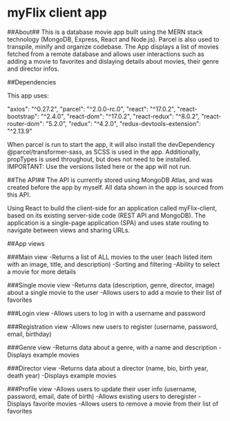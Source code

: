 # myFlix client app

##About## This is a database movie app built using the MERN stack technology (MongoDB, Express, React and Node.js). Parcel is also used to transpile, minify and organize codebase. The App displays a list of movies fetched from a remote database and allows user interactions such as adding a movie to favorites and dislaying details about movies, their genre and director infos.

##Dependencies

This app uses:

"axios": "^0.27.2",
"parcel": "^2.0.0-rc.0",
"react": "^17.0.2",
"react-bootstrap": "^2.4.0",
"react-dom": "^17.0.2",
"react-redux": "^8.0.2",
"react-router-dom": "5.2.0",
"redux": "^4.2.0",
"redux-devtools-extension": "^2.13.9"

When parcel is run to start the app, it will also install the devDependency @parcel/transformer-sass, as SCSS is used in the app. Additionally, propTypes is used throughout, but does not need to be installed. IMPORTANT: Use the versions listed here or the app will not run.

##The API## The API is currently stored using MongoDB Atlas, and was created before the app by myself. All data shown in the app is sourced from this API.

Using React to build the client-side for an application called myFlix-client, based on its existing server-side code (REST API and MongoDB). The application is a single-page application (SPA) and uses state routing to navigate between views and sharing URLs.

##App views

###Main view
-Returns a list of ALL movies to the user (each listed item with an image, title, and description)
-Sorting and filtering
-Ability to select a movie for more details

###Single movie view
-Returns data (description, genre, director, image) about a single movie to the user
-Allows users to add a movie to their list of favorites

###Login view
-Allows users to log in with a username and password

###Registration view
-Allows new users to register (username, password, email, birthday)

###Genre view
-Returns data about a genre, with a name and description
-Displays example movies

###Director view
-Returns data about a director (name, bio, birth year, death year)
-Displays example movies

###Profile view
-Allows users to update their user info (username, password, email, date of birth)
-Allows existing users to deregister
-Displays favorite movies
-Allows users to remove a movie from their list of favorites